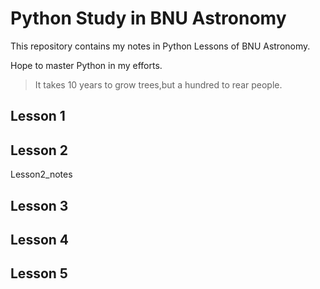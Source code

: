 # Python Study in BNU Astronomy
This repository contains my notes in Python Lessons of BNU Astronomy.

Hope to master Python in my efforts.

>It takes 10 years to grow trees,but a hundred to rear people.

## Lesson 1
## Lesson 2
<a herf='https://github.com/Dolly-Ji/Python_Study_BNU_Astronomy/blob/main/Lesson2_notes.ipynb'>Lesson2_notes</a>
## Lesson 3
## Lesson 4
## Lesson 5
